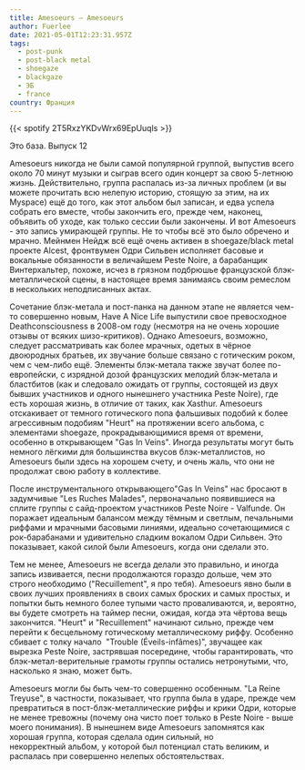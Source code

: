 ```yaml
---
title: Amesoeurs — Amesoeurs
author: Fuerlee
date: 2021-05-01T12:23:31.957Z
tags:
  - post-punk
  - post-black metal
  - shoegaze
  - blackgaze
  - ЭБ
  - france
country: Франция
---
```

{{< spotify 2T5RxzYKDvWrx69EpUuqls >}}

Это база. Выпуск 12

Amesoeurs никогда не были самой популярной группой, выпустив всего около 70 минут музыки и сыграв всего один концерт за свою 5-летнюю жизнь. Действительно, группа распалась из-за личных проблем (и вы можете прочитать всю нелепую историю, стоящую за этим, на их Myspace) ещё до того, как этот альбом был записан, и едва успела собрать его вместе, чтобы закончить его, прежде чем, наконец, объявить об уходе, как только сессии были закончены. И вот Amesoeurs - это запись умирающей группы. Не то чтобы всё это было обречено и мрачно. Мейнмен Нейдж всё ещё очень активен в shoegaze/black metal проекте Alcest, фронтвумен Одри Сильвен исполняет басовые и вокальные обязанности в величайшем Peste Noire, а барабанщик Винтерхальтер, похоже, исчез в грязном подбрюшье французской блэк-металлической сцены, в настоящее время занимаясь своим ремеслом в нескольких неподписанных актах.

Сочетание блэк-метала и пост-панка на данном этапе не является чем-то совершенно новым, Have A Nice Life выпустили свое превосходное Deathconsciousness в 2008-ом году (несмотря на не очень хорошие отзывы от всяких шизо-критиков). Однако Amesoeurs, возможно, следует рассматривать как более мрачных, одетых в чёрное двоюродных братьев, их звучание больше связано с готическим роком, чем с чем-либо ещё. Элементы блэк-метала также звучат более по-европейски, с изрядной дозой французских мелодий блэк-метала и бластбитов (как и следовало ожидать от группы, состоящей из двух бывших участников и одного нынешнего участника Peste Noire), где есть хорошая жизнь, в отличие от таких, как Xasthur. Amesoeurs отскакивает от темного готического попа фальшивых подобий к более агрессивным подобиям "Heurt" на протяжении всего альбома, с элементами shoegaze, прокрадывающимися время от времени, особенно в открывающем "Gas In Veins". Иногда результаты могут быть немного лёгкими для большинства вкусов блэк-металлистов, но Amesoeurs были здесь на хорошем счету, и очень жаль, что они не продолжат свою работу в коллективе.

После инструментального открывающего"Gas In Veins" нас бросают в задумчивые "Les Ruches Malades", первоначально появившиеся на сплите группы с сайд-проектом участников Peste Noire - Valfunde. Он поражает идеальным балансом между тёмным и светлым, печальными риффами и мрачными басовыми линиями, идеально сочетающимися с рок-барабанами и удивительно сладким вокалом Одри Сильвен. Это показывает, какой силой были Amesoeurs, когда они сделали это.

Тем не менее, Amesoeurs не всегда делали это правильно, и иногда запись извивается, песни продолжаются гораздо дольше, чем это строго необходимо ("Recuillement", я про тебя). Amesoeurs явно были в своих лучших проявлениях в своих самых броских и самых простых, и попытки быть немного более тупыми часто проваливаются, и, вероятно, вы будете смотреть на таймер песни, ожидая, когда эта чёртова вещь закончится. "Heurt" и "Recuillement" начинают сильно, прежде чем перейти к бесцельному готическому металлическому риффу. Особенно сбивает с толку начало  "Trouble (Éveils-infâmes)", звучащее как вырезка Peste Noire, застрявшая посередине, чтобы гарантировать, что блэк-метал-верительные грамоты группы остались нетронутыми, что, насколько я знаю, может быть.

Amesoeurs могли бы быть чем-то совершенно особенным. "La Reine Treyuse", в частности, показывает, что группа была в ударе, прежде чем превратиться в пост-блэк-металлические риффы и крики Одри, которые не менее тревожны (почему она чисто поет только в Peste Noire - выше моего понимания). В нынешнем виде Amesoeurs запомнятся как хорошая группа, которая сделала один сильный, но некорректный альбом, у которой был потенциал стать великим, и распалась при совершенно нелепых обстоятельствах.
